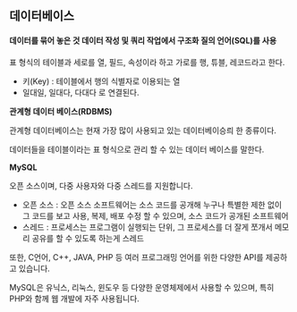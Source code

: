 ## 데이터베이스

#### 데이터를 묶어 놓은 것 데이터 작성 및 쿼리 작업에서 구조화 질의 언어(SQL)를 사용

표 형식의 테이블과 세로를 열, 필드, 속성이라 하고 가로를 행, 튜블, 레코드라고 한다.

- 키(Key) : 테이블에서 행의 식별자로 이용되는 열
- 일대일, 일대다, 다대다 로 연결된다.



**관계형 데이터 베이스(RDBMS)**

관계형 데이터베이스는 현재 가장 많이 사용되고 있는 데이터베이승릐 한 종류이다.

데이터들을 테이블이라는 표 형식으로 관리 할 수 있는 데이터 베이스를 말한다.



**MySQL**

오픈 소스이며, 다중 사용자와 다중 스레드를 지원합니다.

- 오픈 소스 : 오픈 소스 소프트웨어는 소스 코드를 공개해 누구나 특별한 제한 없이 그 코드를 보고 사용, 복제, 배포 수정 할 수 있으며, 소스 코드가 공개된 소프트웨어
- 스레드 : 프로세스는 프로그램이 실행되는 단위, 그 프로세스를 더 잘게 쪼개서 메모리 공유를 할 수 있도록 하는게 스레드

또한, C언어, C++, JAVA, PHP 등 여러 프로그래밍 언어를 위한 다양한 API를 제공하고 있습니다.

MySQL은 유닉스, 리눅스, 윈도우 등 다양한 운영체제에서 사용할 수 있으며, 특히 PHP와 함께 웹 개발에 자주 사용됩니다.



